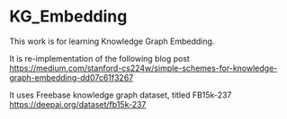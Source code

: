 # KG_Embedding
This work is for learning Knowledge Graph Embedding. 

It is re-implementation of the following blog post https://medium.com/stanford-cs224w/simple-schemes-for-knowledge-graph-embedding-dd07c61f3267

It uses Freebase knowledge graph dataset, titled FB15k-237 https://deepai.org/dataset/fb15k-237

 
